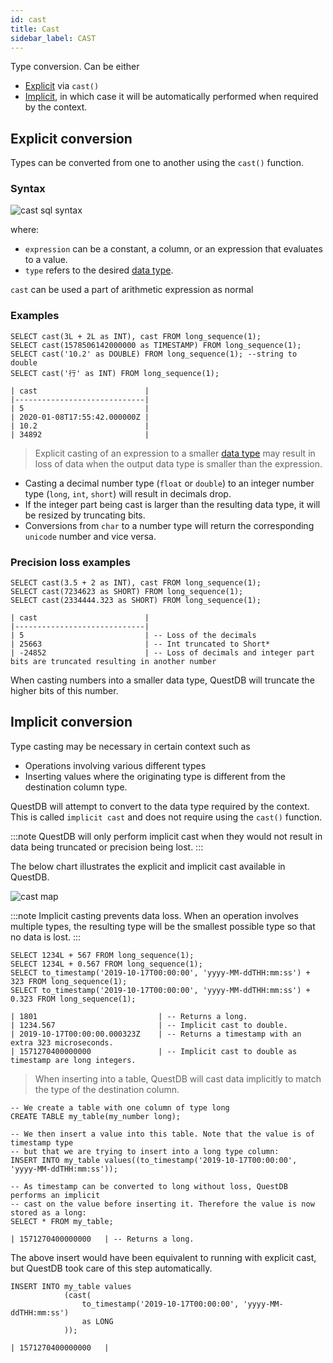 ```yaml
---
id: cast
title: Cast
sidebar_label: CAST
---
```


Type conversion. Can be either

- [Explicit](#explicit-conversion) via `cast()`
- [Implicit](#implicit-conversion), in which case it will be automatically
  performed when required by the context.

## Explicit conversion

Types can be converted from one to another using the `cast()` function.

### Syntax

![cast sql syntax](/img/doc/diagrams/cast.svg)

where:

- `expression` can be a constant, a column, or an expression that evaluates to a
  value.
- `type` refers to the desired [data type](datatypes.md).

`cast` can be used a part of arithmetic expression as normal

### Examples

```questdb-sql title="Queries"
SELECT cast(3L + 2L as INT), cast FROM long_sequence(1);
SELECT cast(1578506142000000 as TIMESTAMP) FROM long_sequence(1);
SELECT cast('10.2' as DOUBLE) FROM long_sequence(1); --string to double
SELECT cast('行' as INT) FROM long_sequence(1);
```

```script title="Results"
| cast                        |
|-----------------------------|
| 5                           |
| 2020-01-08T17:55:42.000000Z |
| 10.2                        |
| 34892                       |
```

> Explicit casting of an expression to a smaller [data type](datatypes.md)
> may result in loss of data when the output data type is smaller than the
> expression.

- Casting a decimal number type (`float` or `double`) to an integer number type
  (`long`, `int`, `short`) will result in decimals drop.
- If the integer part being cast is larger than the resulting data type, it will
  be resized by truncating bits.
- Conversions from `char` to a number type will return the corresponding
  `unicode` number and vice versa.

### Precision loss examples

```questdb-sql title="Queries"
SELECT cast(3.5 + 2 as INT), cast FROM long_sequence(1);
SELECT cast(7234623 as SHORT) FROM long_sequence(1);
SELECT cast(2334444.323 as SHORT) FROM long_sequence(1);
```

```script title="Results"
| cast                        |
|-----------------------------|
| 5                           | -- Loss of the decimals
| 25663                       | -- Int truncated to Short*
| -24852                      | -- Loss of decimals and integer part bits are truncated resulting in another number
```

When casting numbers into a smaller data type, QuestDB will truncate the higher
bits of this number.

## Implicit conversion

Type casting may be necessary in certain context such as

- Operations involving various different types
- Inserting values where the originating type is different from the destination
  column type.

QuestDB will attempt to convert to the data type required by the context. This
is called `implicit cast` and does not require using the `cast()` function.

:::note
QuestDB will only perform implicit cast when they would not result in
data being truncated or precision being lost.
:::

The below chart illustrates the explicit and implicit cast available in QuestDB.

![cast map](/img/doc/castmap.jpg)

:::note
Implicit casting prevents data loss. When an operation involves multiple
types, the resulting type will be the smallest possible type so that no data is
lost.
:::

```questdb-sql title="Queries"
SELECT 1234L + 567 FROM long_sequence(1);
SELECT 1234L + 0.567 FROM long_sequence(1);
SELECT to_timestamp('2019-10-17T00:00:00', 'yyyy-MM-ddTHH:mm:ss') + 323 FROM long_sequence(1);
SELECT to_timestamp('2019-10-17T00:00:00', 'yyyy-MM-ddTHH:mm:ss') + 0.323 FROM long_sequence(1);
```

```script title="Results"
| 1801                           | -- Returns a long.
| 1234.567                       | -- Implicit cast to double.
| 2019-10-17T00:00:00.000323Z    | -- Returns a timestamp with an extra 323 microseconds.
| 1571270400000000               | -- Implicit cast to double as timestamp are long integers.
```

> When inserting into a table, QuestDB will cast data implicitly to match the
> type of the destination column.

```questdb-sql title="Example"
-- We create a table with one column of type long
CREATE TABLE my_table(my_number long);

-- We then insert a value into this table. Note that the value is of timestamp type
-- but that we are trying to insert into a long type column:
INSERT INTO my_table values((to_timestamp('2019-10-17T00:00:00', 'yyyy-MM-ddTHH:mm:ss'));

-- As timestamp can be converted to long without loss, QuestDB performs an implicit
-- cast on the value before inserting it. Therefore the value is now stored as a long:
SELECT * FROM my_table;
```

```script title="Result"
| 1571270400000000   | -- Returns a long.
```

The above insert would have been equivalent to running with explicit cast, but
QuestDB took care of this step automatically.

```questdb-sql title="Example"
INSERT INTO my_table values
            (cast(
                to_timestamp('2019-10-17T00:00:00', 'yyyy-MM-ddTHH:mm:ss')
                as LONG
            ));
```

```script title="Result"
| 1571270400000000   |
```
